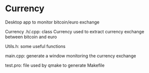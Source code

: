 # Currency
Desktop app to monitor bitcoin/euro exchange 


Currency .h/.cpp:
class Currency used to extract currency exchange between bitcoin and euro

Utils.h:
some useful functions

main.cpp:
generate a window monitoring the currency exchange

test.pro:
file used by qmake to generate Makefile
